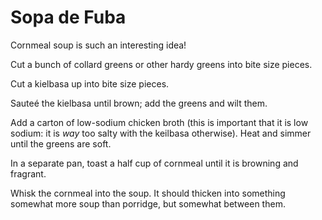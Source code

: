 Sopa de Fuba
============

Cornmeal soup is such an interesting idea!

Cut a bunch of collard greens or other hardy greens into bite size pieces.

Cut a kielbasa up into bite size pieces.

Sauteé the kielbasa until brown; add the greens and wilt them.

Add a carton of low-sodium chicken broth (this is important that it is low sodium: it is _way_ too salty with the keilbasa otherwise). Heat and simmer until the greens are soft.

In a separate pan, toast a half cup of cornmeal until it is browning and fragrant. 

Whisk the cornmeal into the soup. It should thicken into something somewhat more soup than porridge, but somewhat between them.
